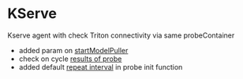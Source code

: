 # KServe
Kserve agent with check Triton connectivity via same probeContainer
- added param on [startModelPuller]([url](https://github.com/ptishkin/kserve-agent-probe/blob/master/cmd/agent/main.go#L150C28-L150C33))
- check on cycle [results of probe]([url](https://github.com/ptishkin/kserve-agent-probe/blob/master/cmd/agent/main.go#L323))
- added default [repeat interval]([url](https://github.com/ptishkin/kserve-agent-probe/blob/master/cmd/agent/main.go#L353)) in probe init function
